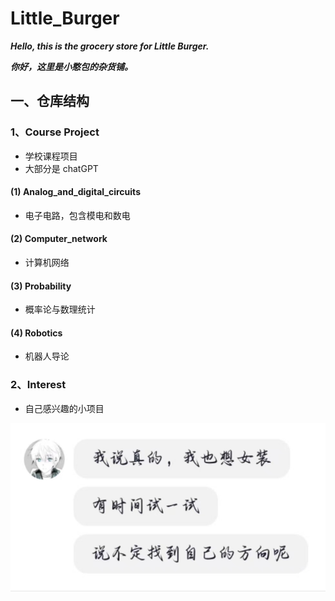 Little_Burger
========

***Hello, this is the grocery store for Little Burger.***

***你好，这里是小憨包的杂货铺。***

## 一、仓库结构
### 1、Course Project
* 学校课程项目
* 大部分是 chatGPT
#### (1) Analog_and_digital_circuits
* 电子电路，包含模电和数电
#### (2) Computer_network
* 计算机网络
#### (3) Probability
* 概率论与数理统计
#### (4) Robotics
* 机器人导论

### 2、Interest
* 自己感兴趣的小项目

![Jiahui-Li](https://github.com/ClubOfGays/Little_Burger/blob/main/Images/dear.jpg)
